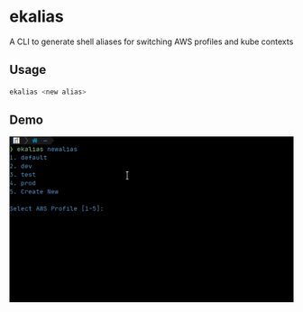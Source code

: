 # ekalias
A CLI to generate shell aliases for switching AWS profiles and kube contexts

## Usage
```bash
ekalias <new alias>
```

## Demo
![](./demo.gif)


